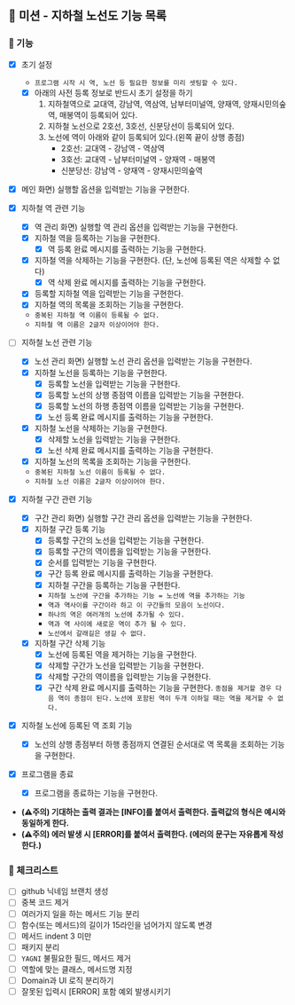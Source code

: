 ## 🚀 미션 - 지하철 노선도 기능 목록

### 🎨 기능

- [X] 초기 설정
    + `프로그램 시작 시 역, 노선 등 필요한 정보를 미리 셋팅할 수 있다.`
    + [X] 아래의 사전 등록 정보로 반드시 초기 설정을 하기
        1. 지하철역으로 교대역, 강남역, 역삼역, 남부터미널역, 양재역, 양재시민의숲역, 매봉역이 등록되어 있다.
        2. 지하철 노선으로 2호선, 3호선, 신분당선이 등록되어 있다.
        3. 노선에 역이 아래와 같이 등록되어 있다.(왼쪽 끝이 상행 종점)
            * 2호선: 교대역 - 강남역 - 역삼역
            * 3호선: 교대역 - 남부터미널역 - 양재역 - 매봉역
            * 신분당선: 강남역 - 양재역 - 양재시민의숲역

- [X] 메인 화면) 실행할 옵션을 입력받는 기능을 구현한다.

- [X] 지하철 역 관련 기능
    + [X] 역 관리 화면) 실행할 역 관리 옵션을 입력받는 기능을 구현한다.
    + [X] 지하철 역을 등록하는 기능을 구현한다.
        * [X] 역 등록 완료 메시지를 출력하는 기능을 구현한다.
    + [X] 지하철 역을 삭제하는 기능을 구현한다. (단, 노선에 등록된 역은 삭제할 수 없다)
        * [X] 역 삭제 완료 메시지를 출력하는 기능을 구현한다.
    + [X] 등록할 지하철 역을 입력받는 기능을 구현한다.
    + [X] 지하철 역의 목록을 조회하는 기능을 구현한다.
    + `중복된 지하철 역 이름이 등록될 수 없다.`
    + `지하철 역 이름은 2글자 이상이어야 한다.`

- [ ] 지하철 노선 관련 기능
    + [X] 노선 관리 화면) 실행할 노선 관리 옵션을 입력받는 기능을 구현한다.
    + [X] 지하철 노선을 등록하는 기능을 구현한다.
        * [X] 등록할 노선을 입력받는 기능을 구현한다.
        * [X] 등록할 노선의 상행 종점역 이름을 입력받는 기능을 구현한다.
        * [X] 등록할 노선의 하행 종점역 이름을 입력받는 기능을 구현한다.
        * [X] 노선 등록 완료 메시지를 출력하는 기능을 구현한다.
    + [X] 지하철 노선을 삭제하는 기능을 구현한다.
        * [X] 삭제할 노선을 입력받는 기능을 구현한다.
        * [X] 노선 삭제 완료 메시지를 출력하는 기능을 구현한다.
    + [X] 지하철 노선의 목록을 조회하는 기능을 구현한다.
    + `중복된 지하철 노선 이름이 등록될 수 없다.`
    + `지하철 노선 이름은 2글자 이상이어야 한다.`

- [X] 지하철 구간 관련 기능
    + [X] 구간 관리 화면) 실행할 구간 관리 옵션을 입력받는 기능을 구현한다.
    + [X] 지하철 구간 등록 기능
        * [X] 등록할 구간의 노선을 입력받는 기능을 구현한다.
        * [X] 등록할 구간의 역이름을 입력받는 기능을 구현한다.
        * [X] 순서를 입력받는 기능을 구현한다.
        * [X] 구간 등록 완료 메시지를 출력하는 기능을 구현한다.
        * [X] 지하철 구간을 등록하는 기능을 구현한다.
        * `지하철 노선에 구간을 추가하는 기능 = 노선에 역을 추가하는 기능`
        * `역과 역사이를 구간이라 하고 이 구간들의 모음이 노선이다.`
        * `하나의 역은 여러개의 노선에 추가될 수 있다.`
        * `역과 역 사이에 새로운 역이 추가 될 수 있다.`
        * `노선에서 갈래길은 생길 수 없다.`
    + [X] 지하철 구간 삭제 기능
        * [X] 노선에 등록된 역을 제거하는 기능을 구현한다.
        * [X] 삭제할 구간가 노선을 입력받는 기능을 구현한다.
        * [X] 삭제할 구간의 역이름을 입력받는 기능을 구현한다.
        * [X] 구간 삭제 완료 메시지를 출력하는 기능을 구현한다.
          `종점을 제거할 경우 다음 역이 종점이 된다.`
          `노선에 포함된 역이 두개 이하일 때는 역을 제거할 수 없다.`

- [X] 지하철 노선에 등록된 역 조회 기능
    + [X] 노선의 상행 종점부터 하행 종점까지 연결된 순서대로 역 목록을 조회하는 기능을 구현한다.

- [X] 프로그램을 종료
    + [X] 프로그램을 종료하는 기능을 구현한다.

+ **(⚠️주의) 기대하는 출력 결과는 [INFO]를 붙여서 출력한다. 출력값의 형식은 예시와 동일하게 한다.**
+ **(⚠️주의) 에러 발생 시 [ERROR]를 붙여서 출력한다. (에러의 문구는 자유롭게 작성한다.)**

### 🍬 체크리스트

- [ ] github 닉네임 브랜치 생성
- [ ] 중복 코드 제거
- [ ] 여러가지 일을 하는 메서드 기능 분리
- [ ] 함수(또는 메서드)의 길이가 15라인을 넘어가지 않도록 변경
- [ ] 메서드 indent 3 미만
- [ ] 패키지 분리
- [ ] `YAGNI` 불필요한 필드, 메서드 제거
- [ ] 역할에 맞는 클래스, 메서드명 지정
- [ ] Domain과 UI 로직 분리하기
- [ ] 잘못된 입력시 [ERROR] 포함 예외 발생시키기
